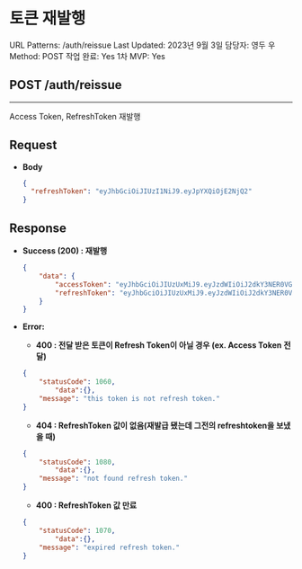 # 토큰 재발행

URL Patterns: /auth/reissue
Last Updated: 2023년 9월 3일
담당자: 영두 우
Method: POST
작업 완료: Yes
1차 MVP: Yes

## POST /auth/reissue

---

Access Token, RefreshToken 재발행

## **Request**

- **Body**
    
    ```json
    {
      "refreshToken": "eyJhbGciOiJIUzI1NiJ9.eyJpYXQiOjE2NjQ2"
    }
    ```
    

## Response

- **Success (200) : 재발행**
    
    ```json
    {
        "data": {
            "accessToken": "eyJhbGciOiJIUzUxMiJ9.eyJzdWIiOiJ2dkY3NER0VG9EREs2Q2NLOVFCYXpma0dOTWNNS29pdkJlNGcrbWRCVXgwPSIsInJvbGUiOiJST0xFX1VTRVIiLCJpYXQiOjE2Njk4NTczOTUsImV4cCI6MTY2OTg2MDM5NX0.JNiNqAMvRXaT9yG8nSv_cLPApd7Mz7qI4EUc3YSTAZkZaTFiYYcomcpfIfrOFnk4KMreyg_Fs008KC7T_4abxQ",
            "refreshToken": "eyJhbGciOiJIUzUxMiJ9.eyJzdWIiOiJ2dkY3NER0VG9EREs2Q2NLOVFCYXpma0dOTWNNS29pdkJlNGcrbWRCVXgwPSIsImlhdCI6MTY2OTg1NzM5NSwiZXhwIjoxNjY5ODYzMzk1fQ.kzmRA5JeJuZQpMnuLc_t47rypxQMPRFsz9Q6-LdfRmHibSJ69nd3nMpWQlIcbjxOaq4tscRRRM4b7KGaoIzL6g"
        }
    }
    ```
    
- **Error:**
    - **400 : 전달 받은 토큰이 Refresh Token이 아닐 경우 (ex. Access Token 전달)**
    
    ```json
    {
        "statusCode": 1060,
    		"data":{},
        "message": "this token is not refresh token."
    }
    ```
    
    - **404 : RefreshToken 값이 없음(재발급 됐는데 그전의 refreshtoken을 보냈을 때)**
    
    ```json
    {
        "statusCode": 1080,
    		"data":{},
        "message": "not found refresh token."
    }
    ```
    
    - **400 : RefreshToken 값 만료**
    
    ```json
    {
        "statusCode": 1070,
    		"data":{},
        "message": "expired refresh token."
    }
    ```